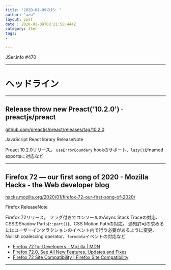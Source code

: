 ```yaml
---
title: "2020-01-09のJS: "
author: "azu"
layout: post
date : 2020-01-09T08:21:58.444Z
category: JSer
tags:
-

---
```


JSer.info #470

----

<h1 class="site-genre">ヘッドライン</h1>

----

## Release throw new Preact('10.2.0') · preactjs/preact
[github.com/preactjs/preact/releases/tag/10.2.0](https://github.com/preactjs/preact/releases/tag/10.2.0 "Release throw new Preact('10.2.0') · preactjs/preact")
<p class="jser-tags jser-tag-icon"><span class="jser-tag">JavaScript</span> <span class="jser-tag">React</span> <span class="jser-tag">library</span> <span class="jser-tag">ReleaseNote</span></p>

Preact 10.2.0リリース。
`useErrorBoundary` hookのサポート、`lazy()`がnamed exportsに対応など


----

## Firefox 72 — our first song of 2020 - Mozilla Hacks - the Web developer blog
[hacks.mozilla.org/2020/01/firefox-72-our-first-song-of-2020/](https://hacks.mozilla.org/2020/01/firefox-72-our-first-song-of-2020/ "Firefox 72 — our first song of 2020 - Mozilla Hacks - the Web developer blog")
<p class="jser-tags jser-tag-icon"><span class="jser-tag">Firefox</span> <span class="jser-tag">ReleaseNote</span></p>

Firefox 72リリース。
フラグ付きでコンソールのAsync Stack Traceの対応、CSSのShadow Parts(`::part()`)、CSS Motion Pathの対応。
通知許可の求めるにはユーザーインタラクションのイベント内で行う必要があるように変更、Nullish coalescing operator、`formdata`イベントの対応など

- [Firefox 72 for Developers - Mozilla | MDN](https://developer.mozilla.org/en-US/docs/Mozilla/Firefox/Releases/72 "Firefox 72 for Developers - Mozilla | MDN")
- [Firefox 72.0, See All New Features, Updates and Fixes](https://www.mozilla.org/en-US/firefox/72.0/releasenotes/ "Firefox 72.0, See All New Features, Updates and Fixes")
- [Firefox 72 Site Compatibility | Firefox Site Compatibility](https://www.fxsitecompat.dev/en-CA/versions/72/ "Firefox 72 Site Compatibility | Firefox Site Compatibility")

----
